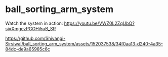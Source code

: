 # ball_sorting_arm_system

Watch the system in action: https://youtu.be/VWZ0L2ZqUbQ?si=XmgezPGOHi5uB_SR


https://github.com/Shivangi-Sirsiwal/ball_sorting_arm_system/assets/152037538/34f0aa13-d240-4a35-84dc-de9a65985c6c

